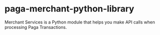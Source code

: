 # paga-merchant-python-library
Merchant Services is a Python module that helps you make API calls when processing Paga Transactions.
